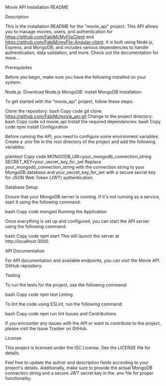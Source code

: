 Movie API Installation README

Description

This is the installation README for the "movie_api" project. This API allows you to manage movies, users, and authentication for https://github.com/FabiMi/MyFlixClient and https://github.com/FabiMi/myFlix-Angular-client. It is built using Node.js, Express, and MongoDB, and includes various dependencies to handle authentication, data validation, and more. Check out the documentation for more... 

Prerequisites

Before you begin, make sure you have the following installed on your system:

Node.js: Download Node.js
MongoDB: Install MongoDB
Installation

To get started with the "movie_api" project, follow these steps:

Clone the repository:
bash
Copy code
git clone https://github.com/FabiMi/movie_api.git
Change to the project directory:
bash
Copy code
cd movie_api
Install the required dependencies:
bash
Copy code
npm install
Configuration

Before running the API, you need to configure some environment variables. Create a .env file in the root directory of the project and add the following variables:

plaintext
Copy code
MONGODB_URI=your_mongodb_connection_string
SECRET_KEY=your_secret_key_for_jwt
Replace your_mongodb_connection_string with the connection string to your MongoDB database and your_secret_key_for_jwt with a secure secret key for JSON Web Token (JWT) authentication.

Database Setup

Ensure that your MongoDB server is running. If it's not running as a service, start it using the following command:

bash
Copy code
mongod
Running the Application

Once everything is set up and configured, you can start the API server using the following command:

bash
Copy code
npm start
This will launch the server at http://localhost:3000.

API Documentation

For API documentation and available endpoints, you can visit the Movie API GitHub repository.

Testing

To run the tests for the project, use the following command:

bash
Copy code
npm test
Linting

To lint the code using ESLint, run the following command:

bash
Copy code
npm run lint
Issues and Contributions

If you encounter any issues with the API or want to contribute to the project, please visit the Issue Tracker on GitHub.

License

This project is licensed under the ISC License. See the LICENSE file for details.

Feel free to update the author and description fields according to your project's details. Additionally, make sure to provide the actual MongoDB connection string and a secure JWT secret key in the .env file for proper functionality.